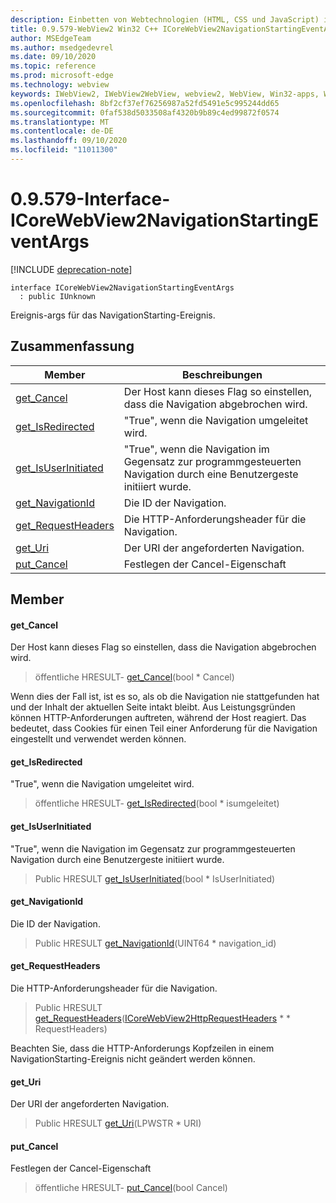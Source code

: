 ```yaml
---
description: Einbetten von Webtechnologien (HTML, CSS und JavaScript) in ihre systemeigenen Anwendungen mit dem Microsoft Edge WebView2-Steuerelement
title: 0.9.579-WebView2 Win32 C++ ICoreWebView2NavigationStartingEventArgs
author: MSEdgeTeam
ms.author: msedgedevrel
ms.date: 09/10/2020
ms.topic: reference
ms.prod: microsoft-edge
ms.technology: webview
keywords: IWebView2, IWebView2WebView, webview2, WebView, Win32-apps, Win32, Edge, ICoreWebView2, ICoreWebView2Controller, Browser-Steuerelement, Edge-HTML, ICoreWebView2NavigationStartingEventArgs
ms.openlocfilehash: 8bf2cf37ef76256987a52fd5491e5c995244dd65
ms.sourcegitcommit: 0faf538d5033508af4320b9b89c4ed99872f0574
ms.translationtype: MT
ms.contentlocale: de-DE
ms.lasthandoff: 09/10/2020
ms.locfileid: "11011300"
---
```

# 0.9.579-Interface-ICoreWebView2NavigationStartingEventArgs 

[!INCLUDE [deprecation-note](../../includes/deprecation-note.md)]

```
interface ICoreWebView2NavigationStartingEventArgs
  : public IUnknown
```

Ereignis-args für das NavigationStarting-Ereignis.

## Zusammenfassung

 Member                        | Beschreibungen
--------------------------------|---------------------------------------------
[get_Cancel](#get_cancel) | Der Host kann dieses Flag so einstellen, dass die Navigation abgebrochen wird.
[get_IsRedirected](#get_isredirected) | "True", wenn die Navigation umgeleitet wird.
[get_IsUserInitiated](#get_isuserinitiated) | "True", wenn die Navigation im Gegensatz zur programmgesteuerten Navigation durch eine Benutzergeste initiiert wurde.
[get_NavigationId](#get_navigationid) | Die ID der Navigation.
[get_RequestHeaders](#get_requestheaders) | Die HTTP-Anforderungsheader für die Navigation.
[get_Uri](#get_uri) | Der URI der angeforderten Navigation.
[put_Cancel](#put_cancel) | Festlegen der Cancel-Eigenschaft

## Member

#### get_Cancel 

Der Host kann dieses Flag so einstellen, dass die Navigation abgebrochen wird.

> öffentliche HRESULT- [get_Cancel](#get_cancel)(bool * Cancel)

Wenn dies der Fall ist, ist es so, als ob die Navigation nie stattgefunden hat und der Inhalt der aktuellen Seite intakt bleibt. Aus Leistungsgründen können HTTP-Anforderungen auftreten, während der Host reagiert. Das bedeutet, dass Cookies für einen Teil einer Anforderung für die Navigation eingestellt und verwendet werden können.

#### get_IsRedirected 

"True", wenn die Navigation umgeleitet wird.

> öffentliche HRESULT- [get_IsRedirected](#get_isredirected)(bool * isumgeleitet)

#### get_IsUserInitiated 

"True", wenn die Navigation im Gegensatz zur programmgesteuerten Navigation durch eine Benutzergeste initiiert wurde.

> Public HRESULT [get_IsUserInitiated](#get_isuserinitiated)(bool * IsUserInitiated)

#### get_NavigationId 

Die ID der Navigation.

> Public HRESULT [get_NavigationId](#get_navigationid)(UINT64 * navigation_id)

#### get_RequestHeaders 

Die HTTP-Anforderungsheader für die Navigation.

> Public HRESULT [get_RequestHeaders](#get_requestheaders)([ICoreWebView2HttpRequestHeaders](icorewebview2httprequestheaders.md) * * RequestHeaders)

Beachten Sie, dass die HTTP-Anforderungs Kopfzeilen in einem NavigationStarting-Ereignis nicht geändert werden können.

#### get_Uri 

Der URI der angeforderten Navigation.

> Public HRESULT [get_Uri](#get_uri)(LPWSTR * URI)

#### put_Cancel 

Festlegen der Cancel-Eigenschaft

> öffentliche HRESULT- [put_Cancel](#put_cancel)(bool Cancel)

